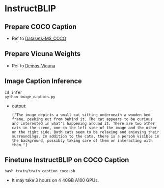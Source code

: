 # InstructBLIP

## Prepare COCO Caption

- Ref to [Datasets-MS_COCO](https://github.com/X1AOX1A/Datasets/tree/main/MS_COCO)

## Prepare Vicuna Weights

- Ref to [Demos-Vicuna](https://github.com/X1AOX1A/Demos/tree/main/Vicuna)

## Image Caption Inference

```shell
cd infer
python image_caption.py
```

- output:

    ```shell
    ["The image depicts a small cat sitting underneath a wooden bed frame, peeking out from behind it. The cat appears to be curious and interested in what's happening around it. There are two other cats in the scene, one on the left side of the image and the other on the right side. Both cats seem to be relaxing and enjoying their surroundings. In addition to the cats, there is a person visible in the background, possibly taking care of them or interacting with them."]
    ```

## Finetune InstructBLIP on COCO Caption

```shell
bash train/train_caption_coco.sh
```

- It may take 3 hours on 4 40GB A100 GPUs.